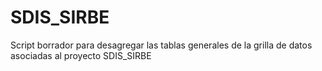 # SDIS_SIRBE
Script borrador para desagregar las tablas generales de la grilla de datos asociadas al proyecto SDIS_SIRBE
